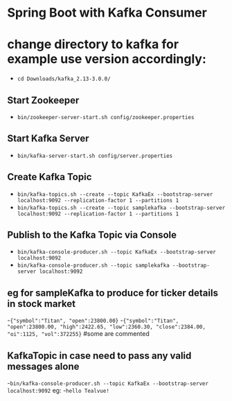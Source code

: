 # Spring Boot with Kafka Consumer

# change directory to kafka for example use version accordingly: 
- `cd Downloads/kafka_2.13-3.0.0/`

## Start Zookeeper
- `bin/zookeeper-server-start.sh config/zookeeper.properties`

## Start Kafka Server
- `bin/kafka-server-start.sh config/server.properties`

## Create Kafka Topic
- `bin/kafka-topics.sh --create --topic KafkaEx --bootstrap-server localhost:9092 --replication-factor 1 --partitions 1`
- `bin/kafka-topics.sh --create --topic samplekafka --bootstrap-server localhost:9092 --replication-factor 1 --partitions 1`

## Publish to the Kafka Topic via Console
- `bin/kafka-console-producer.sh --topic KafkaEx --bootstrap-server localhost:9092`
- `bin/kafka-console-producer.sh --topic samplekafka --bootstrap-server localhost:9092`

## eg for sampleKafka to produce for ticker details in stock market
-`{"symbol":"Titan", "open":23800.00}`
-`{"symbol":"Titan", "open":23800.00, "high":2422.65, "low":2360.30, "close":2384.00, "oi":1125, "vol":372255}`
#some are commented

## KafkaTopic in case need to pass any valid messages alone 
-`bin/kafka-console-producer.sh --topic KafkaEx --bootstrap-server localhost:9092`
eg: -`hello Tealvue!`

